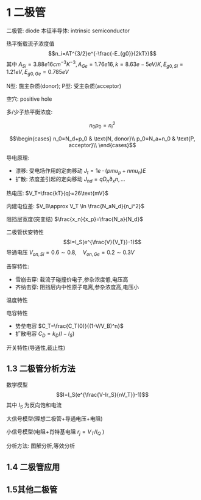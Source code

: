 # 1 二极管
二极管: diode
本征半导体: intrinsic semiconductor

热平衡载流子浓度值
$$n_i=AT^{3/2}e^{-\frac{-E_{g0}}{2kT}}$$
其中 $A_{Si}=3.88e16cm^{-3}K^{-3}, A_{Ge}=1.76e16,k=8.63e-5eV/K,E_{g0,Si}=1.21eV,E_{g0,Ge}=0.785eV$

N型: 施主杂质(donor); P型: 受主杂质(acceptor)

空穴: positive hole

多/少子热平衡浓度:

$$n_0p_0=n_i^2$$

$$\begin{cases}
    n_0=N_d+p_0 & \text{N, donor}\\
    p_0=N_a+n_0 & \text{P, acceptor}\\
\end{cases}$$

导电原理:
  - 漂移: 受电场作用的定向移动 $J_t=1e\cdot(pmu_p+nmu_n)E$
  - 扩散: 浓度差引起的定向移动 $J_{nd}=qD_n\partial_xn,...$

热电压: $V_T=\frac{kT}{q}=26\text{mV}$

内建电位差: $V_B\approx V_T \ln \frac{N_aN_d}{n_i^2}$

阻挡层宽度(突变结) $\frac{x_n}{x_p}=\frac{N_a}{N_d}$

二极管伏安特性
$$I=I_S(e^{\frac{V}{V_T}}-1)$$
导通电压 $V_{on,Si}=0.6\sim 0.8,\quad V_{on,Ge}=0.2\sim 0.3V$

击穿特性:
  - 雪崩击穿: 载流子碰撞价电子,参杂浓度低,电压高
  - 齐纳击穿: 阻挡层内中性原子电离,参杂浓度高,电压小

温度特性

电容特性
  - 势垒电容 $C_T=\frac{C_T(0)}{(1-V/V_B)^n}$
  - 扩散电容 $C_D=k_D(I-I_S)$

开关特性(导通性,截止性)

## 1.3 二极管分析方法
数学模型
$$I=I_S(e^{\frac{V-Ir_S}{nV_T}}-1)$$
其中 $I_S$ 为反向饱和电流

大信号模型(理想二极管+导通电压+电阻)

小信号模型(电阻+肖特基电阻 $r_j=V_T/I_Q$ )

分析方法: 图解分析,等效分析

## 1.4 二极管应用
## 1.5其他二极管
